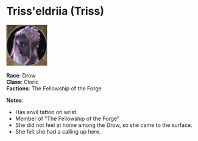 # Triss'eldriia (Triss)

![Triss](../../../images/Triss.png)

**Race**: Drow <br />
**Class**: Cleric <br />
**Factions**: The Fellowship of the Forge <br />


**Notes**:
* Has anvil tattoo on wrist.
* Member of "The Fellowship of the Forge"
* She did not feel at home among the Drow, so she came to the surface.
* She felt she had a calling up here.

